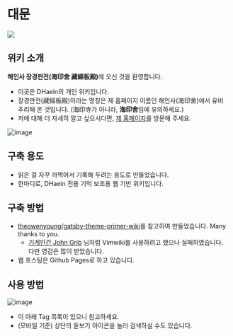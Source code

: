 # 대문
<img src="https://user-images.githubusercontent.com/61646760/162584534-e6cb8af0-6d1d-47f4-bdfb-d9fb9bda3709.jpg" style="margin-left: auto; margin-right: auto; display: block;" />

## 위키 소개
<strong>해인사 장경판전(海印舍 藏經板殿)</strong>에 오신 것을 환영합니다.

- 이곳은 DHaein의 개인 위키입니다.
- 장경판전(藏經板殿)이라는 명칭은 제 홈페이지 이름인 해인사(海印舍)에서 유비 추리해 온 것입니다. (海印寺가 아니라, <strong>海印舍</strong>임에 유의하세요.)
- 저에 대해 더 자세히 알고 싶으시다면, [제 홈페이지](https://haein.info)를 방문해 주세요.

![image](https://user-images.githubusercontent.com/61646760/162568690-6e9aab55-bbce-4985-be86-e4f4c84f8e79.png)

## 구축 용도
- 읽은 걸 자꾸 까먹어서 기록해 두려는 용도로 만들었습니다.
- 한마디로, DHaein 전용 기억 보조용 웹 기반 위키입니다.

## 구축 방법
- [theowenyoung/gatsby-theme-primer-wiki](https://github.com/theowenyoung/gatsby-theme-primer-wiki)를 참고하여 만들었습니다. Many thanks to you.
  - [기계인간 John Grib](https://johngrib.github.io/) 님처럼 Vimwiki를 사용하려고 했으나 실패하였습니다. 다만 영감은 많이 받았습니다.
- 웹 호스팅은 Github Pages로 하고 있습니다.

## 사용 방법
![image](https://user-images.githubusercontent.com/61646760/162568735-e26e6e45-92ad-457e-9983-18a567624b0b.png)
- 이 아래 Tag 목록이 있으니 참고하세요.
- (모바일 기준) 상단의 돋보기 아이콘을 눌러 검색하실 수도 있습니다.